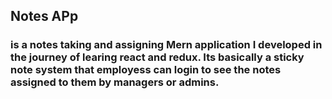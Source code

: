 ## Notes APp

### is a notes taking and assigning Mern application I developed in the journey of learing react and redux. Its basically a sticky note system that employess can login to see the notes assigned to them by managers or admins.

